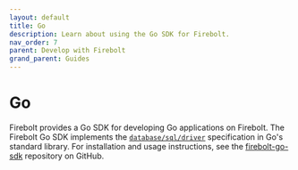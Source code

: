 ```yaml
---
layout: default
title: Go
description: Learn about using the Go SDK for Firebolt.
nav_order: 7
parent: Develop with Firebolt
grand_parent: Guides
---
```


# Go

Firebolt provides a Go SDK for developing Go applications on Firebolt. The Firebolt Go SDK implements the [`database/sql/driver`](https://pkg.go.dev/database/sql) specification in Go's standard library. For installation and usage instructions, see the [firebolt-go-sdk](https://github.com/firebolt-db/firebolt-go-sdk) repository on GitHub.
